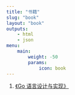 ```yaml
---
title: "书籍"
slug: "book"
layout: "book"
outputs:
    - html
    - json
menu:
    main:
        weight: -50
        params: 
            icon: book
---
```


1. [《Go 语言设计与实现》](https://draveness.me/golang/)